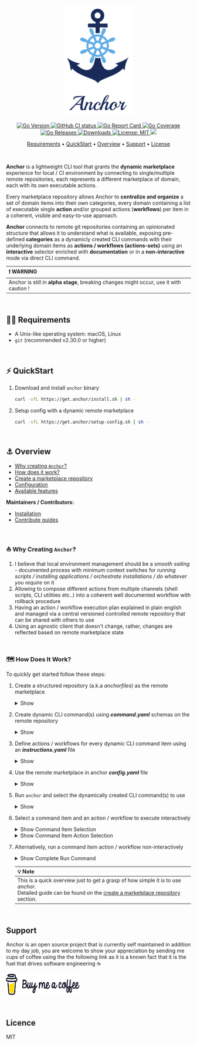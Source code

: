 <h3 align="center" id="anchor-logo"><img src="assets/anchor-logo.png" height="300"></h3>

<p align="center">
  <a href="https://img.shields.io/github/go-mod/go-version/ZachiNachshon/anchor/master">
    <img src="https://img.shields.io/github/go-mod/go-version/ZachiNachshon/anchor/master" alt="Go Version"/>
  </a>
  <a href="https://github.com/ZachiNachshon/anchor/actions/workflows/ci.yaml/badge.svg?branch=master">
    <img src="https://github.com/ZachiNachshon/anchor/actions/workflows/ci.yaml/badge.svg?branch=master" alt="GitHub CI status"/>
  </a>
  <a href="https://goreportcard.com/badge/ZachiNachshon/anchor">
    <img src="https://goreportcard.com/badge/ZachiNachshon/anchor" alt="Go Report Card"/>
  </a>
  <a href="https://coveralls.io/repos/github/ZachiNachshon/anchor/badge.svg?branch=master">
    <img src="https://coveralls.io/repos/github/ZachiNachshon/anchor/badge.svg?branch=master" alt="Go Coverage"/>
  </a>
  <a href="https://github.com/ZachiNachshon/anchor/releases">
    <img src="https://img.shields.io/github/v/release/ZachiNachshon/anchor?include_prereleases&style=flat-square" alt="Go Releases"/>
  </a>
  <a href="https://img.shields.io/github/downloads/ZachiNachshon/anchor/total">
    <img src="https://img.shields.io/github/downloads/ZachiNachshon/anchor/total" alt="Downloads"/>
  </a>
  <a href="https://opensource.org/licenses/MIT">
    <img src="https://img.shields.io/badge/License-MIT-yellow.svg" alt="License: MIT"/>
  </a>
  <a href="https://www.paypal.me/ZachiNachshon">
    <img src="https://img.shields.io/badge/$-donate-ff69b4.svg?maxAge=2592000&amp;style=flat">
  </a>
</p>

<p align="center">
  <a href="#requirements">Requirements</a> •
  <a href="#quickstart">QuickStart</a> •
  <a href="#overview">Overview</a> •
  <a href="#support">Support</a> •
  <a href="#license">License</a>
</p>
<br>

**Anchor** is a lightweight CLI tool that grants the **dynamic marketplace** experience for local / CI environment by connecting to single/multiple remote repositories, each represents a different marketplace of domain, each with its own executable actions.

Every marketplace repository allows Anchor to **centralize and organize** a set of domain items into their own categories, every domain containing a list of executable single **action** and/or grouped actions (**workflows**) per item in a coherent, visible and easy-to-use approach. 

**Anchor** connects to remote git repositories containing an opinionated structure that allows it to understand what is available, exposing pre-defined **categories** as a dynamicly created CLI commands with their underlying domain items as **actions / workflows (actions-sets)** using an **interactive** selector enriched with **documentation** or in a **non-interactive** mode via direct CLI command.

| :heavy_exclamation_mark: WARNING |
| :--------------------------------------- |
| Anchor is still in **alpha stage**, breaking changes might occur, use it with caution ! |

<br>

<h2 id="requirements">🏴‍☠️ Requirements</h2>

- A Unix-like operating system: macOS, Linux
- `git` (recommended v2.30.0 or higher)

<br>

<h2 id="quickstart">⚡️ QuickStart</h2>

1. Download and install `anchor` binary

   ```bash
   curl -sfL https://get.anchor/install.sh | sh -
   ```

2. Setup config with a dynamic remote marketplace

   ```bash
   curl -sfL https://get.anchor/setup-config.sh | sh -
   ```

<br>

<h2 id="overview">⚓️ Overview</h2>

- [Why creating `Anchor`?](#why-creating-anchor)
- [How does it work?](#how-does-it-work)
- [Create a marketplace repository](docs/create-anchorfiles.md)
- [Configuration](docs/configuration.md)
- [Available features](docs/available-features.md)

**Maintainers / Contributors:**

- [Installation](docs/installation.md)
- [Contribute guides](docs/contribute.md)

<br>

<h3 id="why-creating-anchor">⛵ Why Creating <code>Anchor</code>?</h3>

1. I believe that local environment management should be a *smooth sailing* - documented process with minimum context switches for *running scripts / installing applications / orchestrate installations / do whatever you require* on it
1. Allowing to compose different actions from multiple channels (shell scripts, CLI utilities etc..) into a coherent well documented workflow with rollback procedure
1. Having an action / workflow execution plan explained in plain english and managed via a central versioned controlled remote repository that can be shared with others to use
1. Using an agnostic client that doesn't change, rather, changes are reflected based on remote marketplace state

<br>

<h3 id="how-does-it-work">🗺 How Does It Work?</h3>

To quickly get started follow these steps: 

1. Create a structured repository (a.k.a *anchorfiles*) as the remote marketplace

   <details><summary>Show</summary>
   <img style="vertical-align: top;" src="assets/images/anchor-repo-structure.png" height="700" >
   </details>

1. Create dynamic CLI command(s) using ***command.yaml*** schemas on the remote repository 

   <details><summary>Show</summary>
   <img style="vertical-align: top;" src="assets/images/anchor-yaml-commands-example.png" height="500" >
   </details>

1. Define actions / workflows for every dynamic CLI command item using an ***instructions.yaml*** file

   <details><summary>Show</summary>
   <img style="vertical-align: top;" src="assets/images/anchor-instructions-example.png" height="700" >
   </details>

1. Use the remote marketplace in anchor ***config.yaml*** file

   <details><summary>Show</summary>
   <img style="vertical-align: top;" src="assets/images/anchor-config.png" width="500" >
   </details>

1. Run `anchor` and select the dynamically created CLI command(s) to use

   <details><summary>Show</summary>
   <img style="vertical-align: top;" src="assets/images/anchor-cli-commands-example.png" width="500" >
   </details>

1. Select a command item and an action / workflow to execute interactively

   <details><summary>Show Command Item Selection</summary>
   <img style="vertical-align: top;" src="assets/images/anchor-select-app.png" width="500" >
   </details>

   <details><summary>Show Command Item Action Selection</summary>
   <img style="vertical-align: top;" src="assets/images/dynamic/anchor-install-app-docker-registry.png" width="500" >
   </details>

1. Alternatively, run a command item action / workflow non-interactively

   <details><summary>Show Complete Run Command</summary>
   <p>
   
   ```bash
   anchor app run docker-registry --action=install-docker-registry
   ```
   
   </p>
   </details>
   
   | :bulb: Note |
   | :--------------------------------------- |
   | This is a quick overview just to get a grasp of how simple it is to use *anchor*.<br>Detailed guide can be found on the [create a marketplace repository](docs/create-anchorfiles.md) section. |

<br>

<h2 id="support">Support</h2>

Anchor is an open source project that is currently self maintained in addition to my day job, you are welcome to show your appreciation by sending me cups of coffee using the the following link as it is a known fact that it is the fuel that drives software engineering ☕

<a href="https://www.buymeacoffee.com/ZachiNachshon" target="_blank"><img src="assets/images/bmc-orig.svg" height="57" width="200" alt="Buy Me A Coffee"></a>

<br>

<h2 id="licence">Licence</h2>

MIT

<br>
